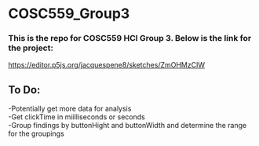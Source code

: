 # COSC559_Group3

### This is the repo for COSC559 HCI Group 3. Below is the link for the project:
https://editor.p5js.org/jacquespene8/sketches/ZmOHMzCIW

## To Do:  
  -Potentially get more data for analysis  
  -Get clickTime in miilliseconds or seconds  
  -Group findings by buttonHight and buttonWidth and determine the range for the groupings  
